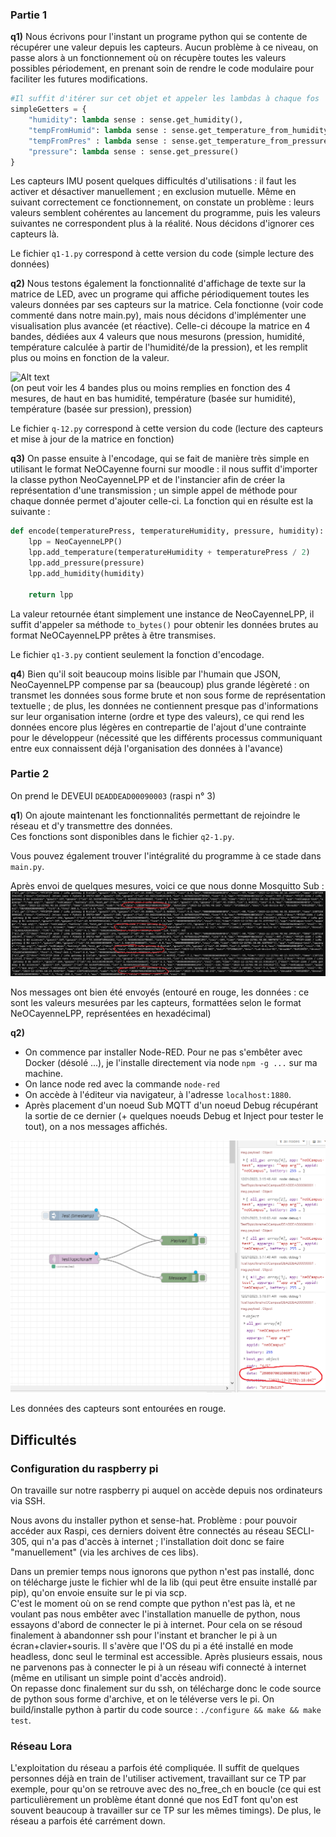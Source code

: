### Partie 1 

**q1)** 
Nous écrivons pour l'instant un programe python qui se contente de récupérer une valeur depuis les capteurs. Aucun problème à ce niveau, on passe alors à un fonctionnement où on récupère toutes les valeurs possibles périodement, en prenant soin de rendre le code modulaire pour faciliter les futures modifications. 

```py
#Il suffit d'itérer sur cet objet et appeler les lambdas à chaque fos 
simpleGetters = {
    "humidity": lambda sense : sense.get_humidity(),
    "tempFromHumid": lambda sense : sense.get_temperature_from_humidity(),
    "tempFromPres" : lambda sense : sense.get_temperature_from_pressure(),
    "pressure": lambda sense : sense.get_pressure()
}
```

Les capteurs IMU posent quelques difficultés d'utilisations : il faut les activer et désactiver manuellement ; en exclusion mutuelle. 
Même en suivant correctement ce fonctionnement, on constate un problème : leurs valeurs semblent cohérentes au lancement du programme, puis les valeurs suivantes ne correspondent plus à la réalité. Nous décidons d'ignorer ces capteurs là.  

Le fichier `q1-1.py` correspond à cette version du code (simple lecture des données)

**q2)** Nous testons également la fonctionnalité d'affichage de texte sur la matrice de LED, avec un programe qui affiche périodiquement toutes les valeurs données par ses capteurs sur la matrice. Cela fonctionne (voir code commenté dans notre main.py), mais nous décidons d'implémenter une visualisation plus avancée (et réactive). Celle-ci découpe la matrice en 4 bandes, dédiées aux 4 valeurs que nous mesurons (pression, humidité, température calculée à partir de l'humidité/de la pression), et les remplit plus ou moins en fonction de la valeur. 

![Alt text](matrix.png)  
(on peut voir les 4 bandes plus ou moins remplies en fonction des 4 mesures, de haut en bas humidité, température (basée sur humidité), température (basée sur pression), pression)

Le fichier `q-12.py` correspond à cette version du code (lecture des capteurs et mise à jour de la matrice en fonction)

**q3)**
On passe ensuite à l'encodage, qui se fait de manière très simple en utilisant le format NeOCayenne fourni sur moodle : il nous suffit d'importer la classe python NeoCayenneLPP et de l'instancier afin de créer la représentation d'une transmission ; un simple appel de méthode pour chaque donnée permet d'ajouter celle-ci. La fonction qui en résulte est la suivante : 
```py
def encode(temperaturePress, temperatureHumidity, pressure, humidity):
    lpp = NeoCayenneLPP()
    lpp.add_temperature(temperatureHumidity + temperaturePress / 2)
    lpp.add_pressure(pressure)
    lpp.add_humidity(humidity)

    return lpp
```

La valeur retournée étant simplement une instance de NeoCayenneLPP, il suffit d'appeler sa méthode `to_bytes()` pour obtenir les données brutes au format NeOCayenneLPP prêtes à être transmises. 

Le fichier `q1-3.py` contient seulement la fonction d'encodage.   

**q4**)
Bien qu'il soit beaucoup moins lisible par l'humain que JSON, NeoCayenneLPP compense par sa (beaucoup) plus grande légèreté : on transmet les données sous forme brute et non sous forme de représentation textuelle ; de plus, les données ne contiennent presque pas d'informations sur leur organisation interne (ordre et type des valeurs), ce qui rend les données encore plus légères en contrepartie de l'ajout d'une contrainte pour le développeur (nécessité que les différents processus communiquant entre eux connaissent déjà l'organisation des données à l'avance)

### Partie 2
On prend le DEVEUI `DEADDEAD00090003` (raspi n° 3)  

**q1**)
On ajoute maintenant les fonctionnalités permettant de rejoindre le réseau et d'y transmettre des données.  
Ces fonctions sont disponibles dans le fichier `q2-1.py`.  

Vous pouvez également trouver l'intégralité du programme à ce stade dans `main.py`.

Après envoi de quelques mesures, voici ce que nous donne Mosquitto Sub :  
![Alt text](image.png)

Nos messages ont bien été envoyés (entouré en rouge, les données : ce sont les valeurs mesurées par les capteurs, formattées selon le format NeOCayenneLPP, représentées en hexadécimal)  

**q2)**

- On commence par installer Node-RED. Pour ne pas s'embêter avec Docker (désolé ...), je l'installe directement via node `npm -g ...` sur ma machine.  
- On lance node red avec la commande `node-red`
- On accède à l'éditeur via navigateur, à l'adresse `localhost:1880`. 
- Après placement d'un noeud Sub MQTT d'un noeud Debug récupérant la sortie de ce dernier (+ quelques noeuds Debug et Inject pour tester le tout), on a nos messages affichés.

![Alt text](image-2.png)

Les données des capteurs sont entourées en rouge.  

## Difficultés

### Configuration du raspberry pi
On travaille sur notre raspberry pi auquel on accède depuis nos ordinateurs via SSH.  

Nous avons du installer python et sense-hat. Problème : pour pouvoir accéder aux Raspi, ces derniers doivent être connectés au réseau SECLI-305, qui n'a pas d'accès à internet ; l'installation doit donc se faire "manuellement" (via les archives de ces libs).  

Dans un premier temps nous ignorons que python n'est pas installé, donc on télécharge juste le fichier whl de la lib (qui peut être ensuite installé par pip), qu'on envoie ensuite sur le pi via scp.  
C'est le moment où on se rend compte que python n'est pas là, et ne voulant pas nous embêter avec l'installation manuelle de python, nous essayons d'abord de connecter le pi à internet. Pour cela on se résoud finalement à abandonner ssh pour l'instant et brancher le pi à un écran+clavier+souris. Il s'avère que l'OS du pi a été installé en mode headless, donc seul le terminal est accessible. Après plusieurs essais, nous ne parvenons pas à connecter le pi à un réseau wifi connecté à internet (même en utilisant un simple point d'accès android).  
On repasse donc finalement sur du ssh, on télécharge donc le code source de python sous forme d'archive, et on le téléverse vers le pi. On build/installe python à partir du code source : `./configure && make && make test`.  

### Réseau Lora
L'exploitation du réseau a parfois été compliquée. Il suffit de quelques personnes déjà en train de l'utiliser activement, travaillant sur ce TP par exemple, pour qu'on se retrouve avec des no_free_ch en boucle (ce qui est particulièrement un problème étant donné que nos EdT font qu'on est souvent beaucoup à travailler sur ce TP sur les mêmes timings). De plus, le réseau a parfois été carrément down. 